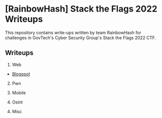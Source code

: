 # [RainbowHash] Stack the Flags 2022 Writeups

This repository contains write-ups written by team RainbowHash for challenges in GovTech's Cyber Security Group's Stack the Flags 2022 CTF.

## Writeups

1. Web
- [Blogspot](/Web/Blogspot/README.md)

2. Pwn

3. Mobile

3. Osint
<!-- - [Finding Nyan]()
- [New Tasks!]() -->

4. Misc